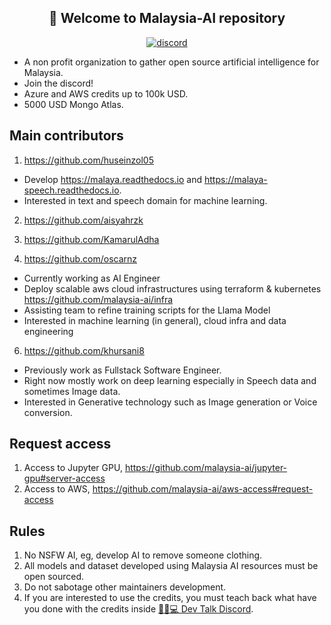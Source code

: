 <h2 align="center">👋 Welcome to Malaysia-AI repository</h2>

<p align="center">
    <a href="https://discord.gg/StCpntxf"><img alt="discord" src="https://img.shields.io/badge/discord%20server-Llama--Project-rgb(118,138,212).svg"></a>
</p>

- A non profit organization to gather open source artificial intelligence for Malaysia.
- Join the discord!
- Azure and AWS credits up to 100k USD.
- 5000 USD Mongo Atlas.

## Main contributors

1. https://github.com/huseinzol05

- Develop https://malaya.readthedocs.io and https://malaya-speech.readthedocs.io.
- Interested in text and speech domain for machine learning.

2. https://github.com/aisyahrzk

3. https://github.com/KamarulAdha

4. https://github.com/oscarnz
   
- Currently working as AI Engineer
- Deploy scalable aws cloud infrastructures using terraform & kubernetes https://github.com/malaysia-ai/infra
- Assisting team to refine training scripts for the Llama Model
- Interested in machine learning (in general), cloud infra and data engineering

6. https://github.com/khursani8

- Previously work as Fullstack Software Engineer.
- Right now mostly work on deep learning especially in Speech data and sometimes Image data.
- Interested in Generative technology such as Image generation or Voice conversion.

## Request access

1. Access to Jupyter GPU, https://github.com/malaysia-ai/jupyter-gpu#server-access
2. Access to AWS, https://github.com/malaysia-ai/aws-access#request-access

## Rules

1. No NSFW AI, eg, develop AI to remove someone clothing.
2. All models and dataset developed using Malaysia AI resources must be open sourced.
3. Do not sabotage other maintainers development.
4. If you are interested to use the credits, you must teach back what have you done with the credits inside [👨🏻💻 Dev Talk Discord](https://discord.com/servers/dev-talk-1093904748521996298).
